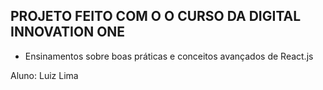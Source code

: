 ## PROJETO FEITO COM O O CURSO DA DIGITAL INNOVATION ONE

* Ensinamentos sobre boas práticas e conceitos avançados de React.js

Aluno: Luiz Lima